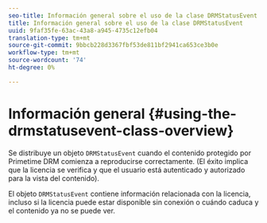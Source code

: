 ```yaml
---
seo-title: Información general sobre el uso de la clase DRMStatusEvent
title: Información general sobre el uso de la clase DRMStatusEvent
uuid: 9faf35fe-63ac-43a8-a945-4735c12efb04
translation-type: tm+mt
source-git-commit: 9bbcb228d3367fbf53de811bf2941ca653ce3b0e
workflow-type: tm+mt
source-wordcount: '74'
ht-degree: 0%

---
```



# Información general {#using-the-drmstatusevent-class-overview}

Se distribuye un objeto `DRMStatusEvent` cuando el contenido protegido por Primetime DRM comienza a reproducirse correctamente. (El éxito implica que la licencia se verifica y que el usuario está autenticado y autorizado para la vista del contenido).

El objeto `DRMStatusEvent` contiene información relacionada con la licencia, incluso si la licencia puede estar disponible sin conexión o cuándo caduca y el contenido ya no se puede ver.

